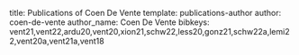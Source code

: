 title: Publications of Coen De Vente
template: publications-author
author: coen-de-vente
author_name: Coen De Vente
bibkeys: vent21,vent22,ardu20,vent20,xion21,schw22,less20,gonz21,schw22a,lemi22,vent20a,vent21a,vent18